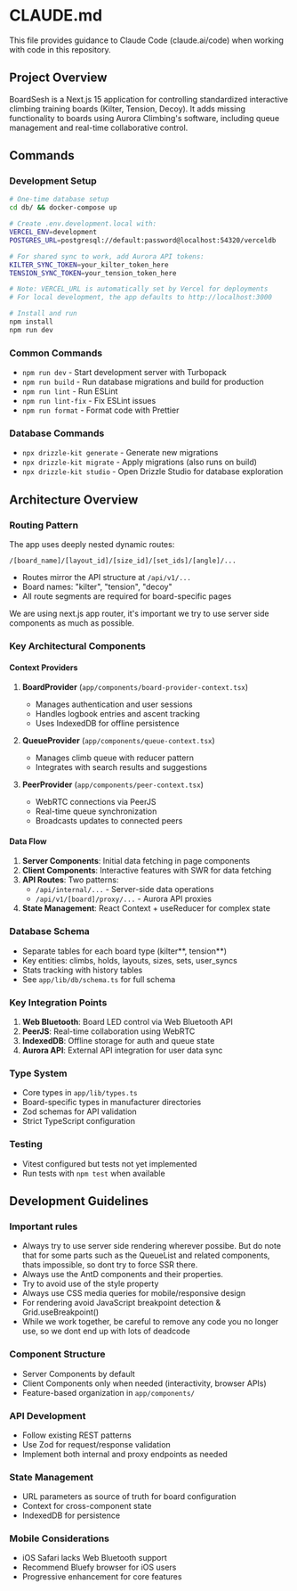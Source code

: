 # CLAUDE.md

This file provides guidance to Claude Code (claude.ai/code) when working with code in this repository.

## Project Overview

BoardSesh is a Next.js 15 application for controlling standardized interactive climbing training boards (Kilter, Tension, Decoy). It adds missing functionality to boards using Aurora Climbing's software, including queue management and real-time collaborative control.

## Commands

### Development Setup

```bash
# One-time database setup
cd db/ && docker-compose up

# Create .env.development.local with:
VERCEL_ENV=development
POSTGRES_URL=postgresql://default:password@localhost:54320/verceldb

# For shared sync to work, add Aurora API tokens:
KILTER_SYNC_TOKEN=your_kilter_token_here
TENSION_SYNC_TOKEN=your_tension_token_here

# Note: VERCEL_URL is automatically set by Vercel for deployments
# For local development, the app defaults to http://localhost:3000

# Install and run
npm install
npm run dev
```

### Common Commands

- `npm run dev` - Start development server with Turbopack
- `npm run build` - Run database migrations and build for production
- `npm run lint` - Run ESLint
- `npm run lint-fix` - Fix ESLint issues
- `npm run format` - Format code with Prettier

### Database Commands

- `npx drizzle-kit generate` - Generate new migrations
- `npx drizzle-kit migrate` - Apply migrations (also runs on build)
- `npx drizzle-kit studio` - Open Drizzle Studio for database exploration

## Architecture Overview

### Routing Pattern

The app uses deeply nested dynamic routes:

```
/[board_name]/[layout_id]/[size_id]/[set_ids]/[angle]/...
```

- Routes mirror the API structure at `/api/v1/...`
- Board names: "kilter", "tension", "decoy"
- All route segments are required for board-specific pages

We are using next.js app router, it's important we try to use server side components as much as possible.

### Key Architectural Components

#### Context Providers

1. **BoardProvider** (`app/components/board-provider-context.tsx`)
   - Manages authentication and user sessions
   - Handles logbook entries and ascent tracking
   - Uses IndexedDB for offline persistence

2. **QueueProvider** (`app/components/queue-context.tsx`)
   - Manages climb queue with reducer pattern
   - Integrates with search results and suggestions

3. **PeerProvider** (`app/components/peer-context.tsx`)
   - WebRTC connections via PeerJS
   - Real-time queue synchronization
   - Broadcasts updates to connected peers

#### Data Flow

1. **Server Components**: Initial data fetching in page components
2. **Client Components**: Interactive features with SWR for data fetching
3. **API Routes**: Two patterns:
   - `/api/internal/...` - Server-side data operations
   - `/api/v1/[board]/proxy/...` - Aurora API proxies
4. **State Management**: React Context + useReducer for complex state

### Database Schema

- Separate tables for each board type (kilter*\*, tension*\*)
- Key entities: climbs, holds, layouts, sizes, sets, user_syncs
- Stats tracking with history tables
- See `app/lib/db/schema.ts` for full schema

### Key Integration Points

1. **Web Bluetooth**: Board LED control via Web Bluetooth API
2. **PeerJS**: Real-time collaboration using WebRTC
3. **IndexedDB**: Offline storage for auth and queue state
4. **Aurora API**: External API integration for user data sync

### Type System

- Core types in `app/lib/types.ts`
- Board-specific types in manufacturer directories
- Zod schemas for API validation
- Strict TypeScript configuration

### Testing

- Vitest configured but tests not yet implemented
- Run tests with `npm test` when available

## Development Guidelines

### Important rules

- Always try to use server side rendering wherever possibe. But do note that for some parts such as the QueueList and related components, thats impossible, so dont try to force SSR there.
- Always use the AntD components and their properties.
- Try to avoid use of the style property
- Always use CSS media queries for mobile/responsive design
- For rendering avoid JavaScript breakpoint detection & Grid.useBreakpoint()
- While we work together, be careful to remove any code you no longer use, so we dont end up with lots of deadcode

### Component Structure

- Server Components by default
- Client Components only when needed (interactivity, browser APIs)
- Feature-based organization in `app/components/`

### API Development

- Follow existing REST patterns
- Use Zod for request/response validation
- Implement both internal and proxy endpoints as needed

### State Management

- URL parameters as source of truth for board configuration
- Context for cross-component state
- IndexedDB for persistence

### Mobile Considerations

- iOS Safari lacks Web Bluetooth support
- Recommend Bluefy browser for iOS users
- Progressive enhancement for core features
